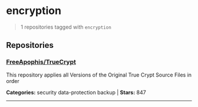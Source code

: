 # encryption

> 1 repositories tagged with `encryption`

## Repositories

### [FreeApophis/TrueCrypt](https://github.com/FreeApophis/TrueCrypt)

This repository applies all Versions of the Original True Crypt Source Files in order

**Categories:** security data-protection backup  | **Stars:** 847

---

